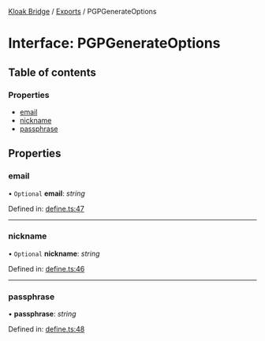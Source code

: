 [Kloak Bridge](../README.md) / [Exports](../modules.md) / PGPGenerateOptions

# Interface: PGPGenerateOptions

## Table of contents

### Properties

- [email](pgpgenerateoptions.md#email)
- [nickname](pgpgenerateoptions.md#nickname)
- [passphrase](pgpgenerateoptions.md#passphrase)

## Properties

### email

• `Optional` **email**: *string*

Defined in: [define.ts:47](https://github.com/CoNET-project/kloak-bridge/blob/2af6df3/src/define.ts#L47)

___

### nickname

• `Optional` **nickname**: *string*

Defined in: [define.ts:46](https://github.com/CoNET-project/kloak-bridge/blob/2af6df3/src/define.ts#L46)

___

### passphrase

• **passphrase**: *string*

Defined in: [define.ts:48](https://github.com/CoNET-project/kloak-bridge/blob/2af6df3/src/define.ts#L48)
